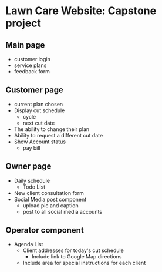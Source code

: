 # Lawn Care Website: Capstone project

## Main page

- customer login
- service plans
- feedback form
  
## Customer page

- current plan chosen
- Display cut schedule
  - cycle
  - next cut date
- The ability to change their plan
- Ability to request a different cut date
- Show Account status
  - pay bill

## Owner page

- Daily schedule
  - Todo List
- New client consultation form
- Social Media post component
  - upload pic and caption
  - post to all social media accounts
  
## Operator component

- Agenda List
  - Client addresses for today's cut schedule
    - Include link to Google Map directions
  - Include area for special instructions for each client
